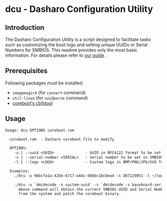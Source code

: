 # dcu - Dasharo Configuration Utility

## Introduction

The Dasharo Configuration Utility is a script designed to facilitate tasks such
as customizing the boot logo and setting unique UUIDs or Serial Numbers for
SMBIOS. This readme provides only the most basic information. For details
please refer to [our guide](https://docs.dasharo.com/guides/image-customization/)
.

## Prerequisites

Following packages must be installed:

* `imagemagick` (for `convert` command)
* `util-linux` (for `uuidparse` command)
* [coreboot's
cbfstool](https://github.com/coreboot/coreboot/tree/master/util/cbfstool)

## Usage

```txt
Usage: dcu OPTIONS coreboot.rom

  coreboot.rom  - Dasharo coreboot file to modify

  OPTIONS:
    -u | --uuid <UUID>              - UUID in RFC4122 format to be set in SMBIOS type 1 structure
    -s | --serial-number <SERIAL>   - Serial number to be set in SMBIOS type 1 and type 2 structure
    -l | --logo <LOGO>              - Custom logo in BMP/PNG/JPG/SVG format to be displayed on boot

  Examples:
    ./dcu -u 96bcfa1a-42b4-6717-a44c-d8bbc18cbea4 -s D07229051 -l ~/logo.svg coreboot.rom

    ./dcu -u `dmidecode -s system-uuid` -s `dmidecode -s baseboard-serial-number` coreboot.rom
      Above command will obtain the current SMBIOS UUID and Serial Number
      from the system and patch the coreboot binary.
```
